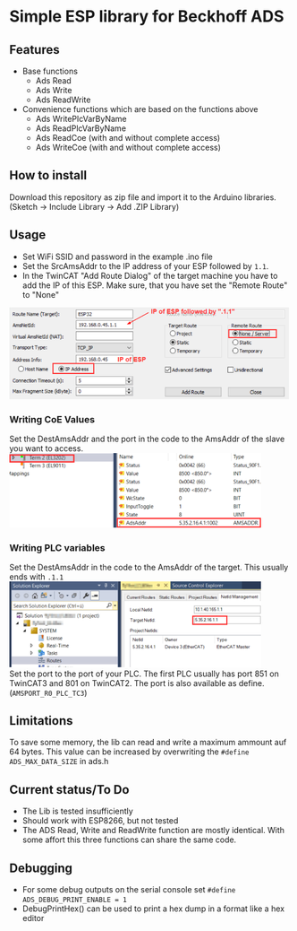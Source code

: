 # Simple ESP library for Beckhoff ADS

## Features
* Base functions
  * Ads Read
  * Ads Write
  * Ads ReadWrite
* Convenience functions which are based on the functions above
  * Ads WritePlcVarByName
  * Ads ReadPlcVarByName
  * Ads ReadCoe (with and without complete access)
  * Ads WriteCoe (with and without complete access)

## How to install
Download this repository as zip file and import it to the Arduino libraries.  
(Sketch -> Include Library -> Add .ZIP Library)

## Usage
* Set WiFi SSID and password in the example .ino file
* Set the SrcAmsAddr to the IP address of your ESP followed by `1.1`.  
* In the TwinCAT "Add Route Dialog" of the target machine you have to add the IP of this ESP.
Make sure, that you have set the "Remote Route" to "None"
<img src="https://github.com/otti/EspAdsLib/blob/main/pics/AddRoute.png" width="500">  

### Writing CoE Values
Set the DestAmsAddr and the port in the code to the AmsAddr of the slave you want to access.
<img src="https://github.com/otti/EspAdsLib/blob/main/pics/AmsNetId_CoE.png" width="450">  

### Writing PLC variables
Set the DestAmsAddr in the code to the AmsAddr of the target. This usually ends with `.1.1`
<img src="https://github.com/otti/EspAdsLib/blob/main/pics/AmsNetId_Target.png" width="450">  
Set the port to the port of your PLC. The first PLC usually has port 851 on TwinCAT3 and 801 on TwinCAT2.
The port is also available as define. (`AMSPORT_R0_PLC_TC3`)

## Limitations
To save some memory, the lib can read and write a maximum ammount auf 64 bytes. 
This value can be increased by overwriting the `#define ADS_MAX_DATA_SIZE` in ads.h

## Current status/To Do
* The Lib is tested insufficiently
* Should work with ESP8266, but not tested
* The ADS Read, Write and ReadWrite function are mostly identical. With some affort this three functions can share the same code.

## Debugging
* For some debug outputs on the serial console set `#define ADS_DEBUG_PRINT_ENABLE = 1`
* DebugPrintHex() can be used to print a hex dump in a format like a hex editor
